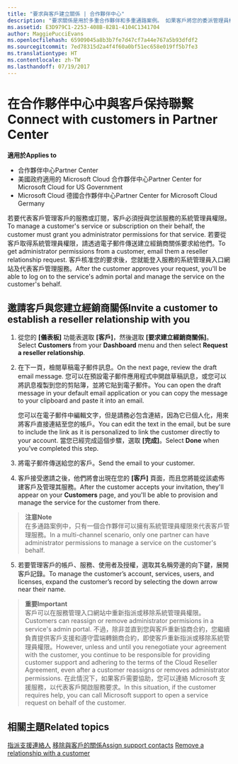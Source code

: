 ```yaml
---
title: "要求與客戶建立關係 | 合作夥伴中心"
description: "要求關係是用於多重合作夥伴和多重通路案例。 如果客戶將您的委派管理員權限移除，而您必須還原那些權限以提供佈建或支援時，這也會很有用。"
ms.assetid: E3D979C1-2253-408B-82B1-4104C1341704
author: MaggiePucciEvans
ms.openlocfilehash: 65909045a8b3b7fe7d47cf7a44e767a5b93dfdf2
ms.sourcegitcommit: 7ed78315d2a4f4f60a0bf51ec658e019ff5b7fe3
ms.translationtype: HT
ms.contentlocale: zh-TW
ms.lasthandoff: 07/19/2017
---
```

# <a name="connect-with-customers-in-partner-center"></a><span data-ttu-id="534e9-104">在合作夥伴中心中與客戶保持聯繫</span><span class="sxs-lookup"><span data-stu-id="534e9-104">Connect with customers in Partner Center</span></span>

**<span data-ttu-id="534e9-105">適用於</span><span class="sxs-lookup"><span data-stu-id="534e9-105">Applies to</span></span>**

-  <span data-ttu-id="534e9-106">合作夥伴中心</span><span class="sxs-lookup"><span data-stu-id="534e9-106">Partner Center</span></span>
-  <span data-ttu-id="534e9-107">美國政府適用的 Microsoft Cloud 合作夥伴中心</span><span class="sxs-lookup"><span data-stu-id="534e9-107">Partner Center for Microsoft Cloud for US Government</span></span>
-  <span data-ttu-id="534e9-108">Microsoft Cloud 德國合作夥伴中心</span><span class="sxs-lookup"><span data-stu-id="534e9-108">Partner Center for Microsoft Cloud Germany</span></span>

<span data-ttu-id="534e9-109">若要代表客戶管理客戶的服務或訂閱，客戶必須授與您該服務的系統管理員權限。</span><span class="sxs-lookup"><span data-stu-id="534e9-109">To manage a customer's service or subscription on their behalf, the customer must grant you administrator permissions for that service.</span></span> <span data-ttu-id="534e9-110">若要從客戶取得系統管理員權限，請透過電子郵件傳送建立經銷商關係要求給他們。</span><span class="sxs-lookup"><span data-stu-id="534e9-110">To get administrator permissions from a customer, email them a reseller relationship request.</span></span> <span data-ttu-id="534e9-111">客戶核准您的要求後，您就能登入服務的系統管理員入口網站及代表客戶管理服務。</span><span class="sxs-lookup"><span data-stu-id="534e9-111">After the customer approves your request, you'll be able to log on to the service's admin portal and manage the service on the customer's behalf.</span></span> 

## <a name="invite-a-customer-to-establish-a-reseller-relationship-with-you"></a><span data-ttu-id="534e9-112">邀請客戶與您建立經銷商關係</span><span class="sxs-lookup"><span data-stu-id="534e9-112">Invite a customer to establish a reseller relationship with you</span></span>

1.  <span data-ttu-id="534e9-113">從您的 **\[儀表板\]** 功能表選取 **\[客戶\]**，然後選取 **\[要求建立經銷商關係\]**。</span><span class="sxs-lookup"><span data-stu-id="534e9-113">Select **Customers** from your **Dashboard** menu and then select **Request a reseller relationship**.</span></span>

2.  <span data-ttu-id="534e9-114">在下一頁，檢閱草稿電子郵件訊息。</span><span class="sxs-lookup"><span data-stu-id="534e9-114">On the next page, review the draft email message.</span></span> <span data-ttu-id="534e9-115">您可以在預設電子郵件應用程式中開啟草稿訊息，或您可以將訊息複製到您的剪貼簿，並將它貼到電子郵件。</span><span class="sxs-lookup"><span data-stu-id="534e9-115">You can open the draft message in your default email application or you can copy the message to your clipboard and paste it into an email.</span></span> 

    <span data-ttu-id="534e9-116">您可以在電子郵件中編輯文字，但是請務必包含連結，因為它已個人化，用來將客戶直接連結至您的帳戶。</span><span class="sxs-lookup"><span data-stu-id="534e9-116">You can edit the text in the email, but be sure to include the link as it is personalized to link the customer directly to your account.</span></span> <span data-ttu-id="534e9-117">當您已經完成這個步驟，選取 **\[完成\]**。</span><span class="sxs-lookup"><span data-stu-id="534e9-117">Select **Done** when you’ve completed this step.</span></span>

3.  <span data-ttu-id="534e9-118">將電子郵件傳送給您的客戶。</span><span class="sxs-lookup"><span data-stu-id="534e9-118">Send the email to your customer.</span></span>

4.  <span data-ttu-id="534e9-119">客戶接受邀請之後，他們將會出現在您的 **\[客戶\]** 頁面，而且您將能從該處佈建客戶及管理其服務。</span><span class="sxs-lookup"><span data-stu-id="534e9-119">After the customer accepts your invitation, they'll appear on your **Customers** page, and you'll be able to provision and manage the service for the customer from there.</span></span>

 >**<span data-ttu-id="534e9-120">注意</span><span class="sxs-lookup"><span data-stu-id="534e9-120">Note</span></span>**<br>
    <span data-ttu-id="534e9-121">在多通路案例中，只有一個合作夥伴可以擁有系統管理員權限來代表客戶管理服務。</span><span class="sxs-lookup"><span data-stu-id="534e9-121">In a multi-channel scenario, only one partner can have administrator permissions to manage a service on the customer's behalf.</span></span> 

5.  <span data-ttu-id="534e9-122">若要管理客戶的帳戶、服務、使用者及授權，選取其名稱旁邊的向下鍵，展開客戶記錄。</span><span class="sxs-lookup"><span data-stu-id="534e9-122">To manage the customer’s account, services, users, and licenses, expand the customer’s record by selecting the down arrow near their name.</span></span>


>**<span data-ttu-id="534e9-123">重要</span><span class="sxs-lookup"><span data-stu-id="534e9-123">Important</span></span>**<br>
<span data-ttu-id="534e9-124">客戶可以在服務管理入口網站中重新指派或移除系統管理員權限。</span><span class="sxs-lookup"><span data-stu-id="534e9-124">Customers can reassign or remove administrator permisions in a service's admin portal.</span></span> <span data-ttu-id="534e9-125">不過，除非並直到您與客戶重新協商合約，您繼續負責提供客戶支援和遵守雲端轉銷商合約，即使客戶重新指派或移除系統管理員權限。</span><span class="sxs-lookup"><span data-stu-id="534e9-125">However, unless and until you renegotiate your agreement with the customer, you continue to be responsible for providing customer support and adhering to the terms of the Cloud Reseller Agreement, even after a customer reassigns or removes administrator permissions.</span></span> <span data-ttu-id="534e9-126">在此情況下，如果客戶需要協助，您可以連絡 Microsoft 支援服務，以代表客戶開啟服務要求。</span><span class="sxs-lookup"><span data-stu-id="534e9-126">In this situation, if the customer requires help, you can call Microsoft support to open a service request on behalf of the customer.</span></span>

## <a name="related-topics"></a><span data-ttu-id="534e9-127">相關主題</span><span class="sxs-lookup"><span data-stu-id="534e9-127">Related topics</span></span>

<span data-ttu-id="534e9-128">[指派支援連絡人](assign-support-contacts.md)
[移除與客戶的關係](remove-a-relationship.md)</span><span class="sxs-lookup"><span data-stu-id="534e9-128">[Assign support contacts](assign-support-contacts.md)
[Remove a relationship with a customer](remove-a-relationship.md)</span></span>